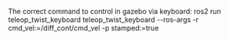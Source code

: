 The correct command to control in gazebo via keyboard:
ros2 run teleop_twist_keyboard teleop_twist_keyboard --ros-args -r cmd_vel:=/diff_cont/cmd_vel -p stamped:=true